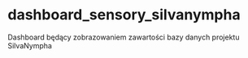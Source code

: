 # dashboard_sensory_silvanympha
Dashboard będący zobrazowaniem zawartości bazy danych projektu SilvaNympha

